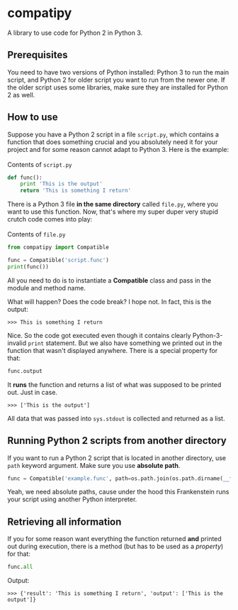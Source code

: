 # compatipy

A library to use code for Python 2 in Python 3.

## Prerequisites

You need to have two versions of Python installed: Python 3 to run the main script, and Python 2 for older script you want to run from the newer one. If the older script uses some libraries, make sure they are installed for Python 2 as well.

## How to use

Suppose you have a Python 2 script in a file `script.py`, which contains a function that does something crucial and you absolutely need it for your project and for some reason cannot adapt to Python 3. Here is the example: <br><br>
Contents of `script.py`

```Python
def func():
    print 'This is the output'
    return 'This is something I return'
```

There is a Python 3 file **in the same directory** called `file.py`, where you want to use this function. Now, that's where my super duper very stupid crutch code comes into play:<br><br>
Contents of `file.py`

```Python
from compatipy import Compatible

func = Compatible('script.func')
print(func())
```

All you need to do is to instantiate a **Compatible** class and pass in the module and method name.

What will happen? Does the code break? I hope not. In fact, this is the output:

```IDLE
>>> This is something I return
```

Nice. So the code got executed even though it contains clearly Python-3-invalid `print` statement. But we also have something we printed out in the function that wasn't displayed anywhere. There is a special property for that:

```Python
func.output
```

It **runs** the function and returns a list of what was supposed to be printed out. Just in case.

```IDLE
>>> ['This is the output']
```

All data that was passed into `sys.stdout` is collected and returned as a list.

## Running Python 2 scripts from another directory

If you want to run a Python 2 script that is located in another directory, use `path` keyword argument. Make sure you use **absolute path**.

```Python
func = Compatible('example.func', path=os.path.join(os.path.dirname(__file__), 'directory'))
```

Yeah, we need absolute paths, cause under the hood this Frankenstein runs your script using another Python interpreter.

## Retrieving all information

If you for some reason want everything the function returned **and** printed out during execution, there is a method (but has to be used as a _property_) for that:

```Python
func.all
```

Output:

```IDLE
>>> {'result': 'This is something I return', 'output': ['This is the output']}
```
